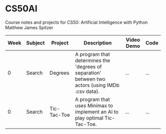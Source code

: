 # CS50AI
Course notes and projects for CS50: Artificial Intelligence with Python
   Matthew James Spitzer




Week | Subject | Project | Description  | Video Demo | Code
-----|---------|---------|--------------|------------|------
0 | Search | Degrees | A program that determines the 'degrees of separation' between two actors (using IMDb .csv data). | ... | ... 
0 | Search | Tic-Tac-Toe | A program that uses Minimax to implement an AI to play optimal Tic-Tac-Toe. | ... | ...
